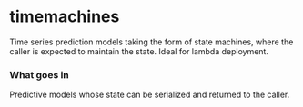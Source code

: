 # timemachines
Time series prediction models taking the form of state machines, where the caller is expected to maintain the state. Ideal for lambda deployment. 

### What goes in
Predictive models whose state can be serialized and returned to the caller. 
